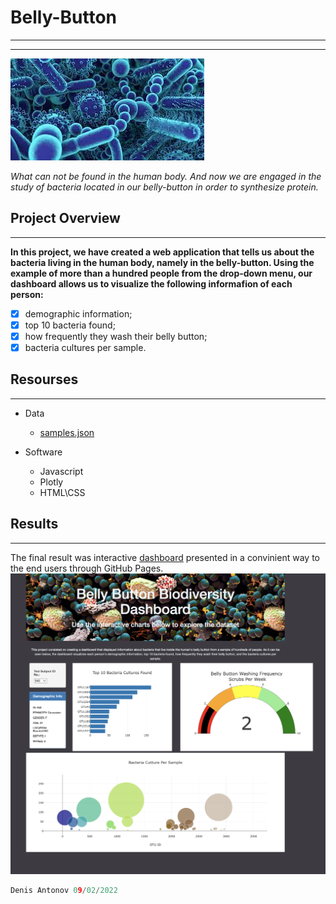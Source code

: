 # Belly-Button
---
---
![](./Images/Bact.jpg)

*What can not be found in the human body. And now we are engaged in the study of bacteria located in our belly-button in order to synthesize protein.*

## Project Overview
---
**In this project, we have created a web application that tells us about the bacteria living in the human body, namely in the belly-button. Using the example of more than a hundred people from the drop-down menu, our dashboard allows us to visualize the following informafion of each person:**
- [x] demographic information;
- [x] top 10 bacteria found;
- [x] how frequently they wash their belly button;
- [x] bacteria cultures per sample.
## Resourses
___

+ Data
  + [samples.json](./samples.json)
  
+ Software
  + Javascript
  + Plotly
  + HTML\CSS
  
## Results
____
The final result was interactive [dashboard](https://dangcoop.github.io/Belly-Button/) presented in a convinient way to the end users through GitHub Pages.
![](./Images/main_img.png)

```C++
Denis Antonov 09/02/2022
```